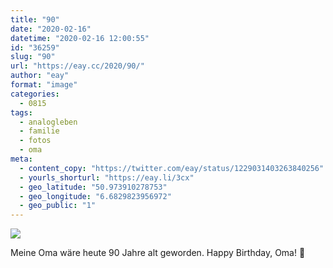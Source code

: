 ```yaml
---
title: "90"
date: "2020-02-16"
datetime: "2020-02-16 12:00:55"
id: "36259"
slug: "90"
url: "https://eay.cc/2020/90/"
author: "eay"
format: "image"
categories:
  - 0815
tags:
  - analogleben
  - familie
  - fotos
  - oma
meta:
  - content_copy: "https://twitter.com/eay/status/1229031403263840256"
  - yourls_shorturl: "https://eay.li/3cx"
  - geo_latitude: "50.973910278753"
  - geo_longitude: "6.6829823956972"
  - geo_public: "1"
---
```


![](https://eay.cc/uploads/2020/oma90.jpeg)

Meine Oma wäre heute 90 Jahre alt geworden. Happy Birthday, Oma! 🎉
